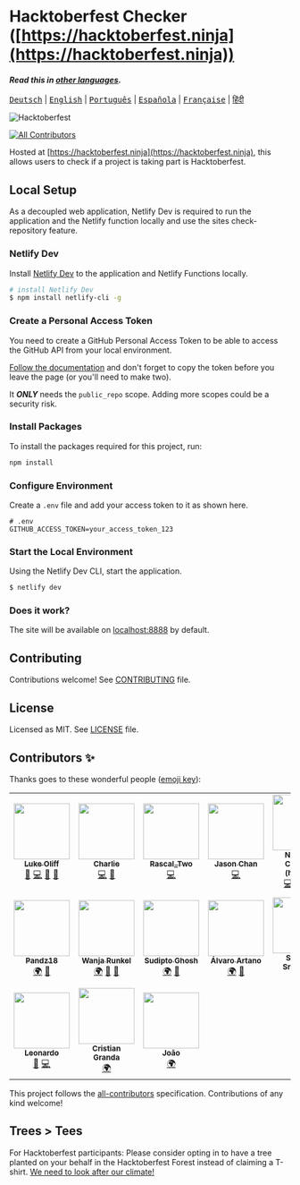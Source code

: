 # Hacktoberfest Checker ([https://hacktoberfest.ninja](https://hacktoberfest.ninja))

#### _Read this in [other languages](TRANSLATIONS.md)._

<kbd>[Deutsch](./.github/lang/README.de.md)</kbd> | 
<kbd>[English](./README.es.md)</kbd> | 
<kbd>[Português](./.github/lang/README.pt.md)</kbd> | 
<kbd>[Española](./.github/lang/README.es.md)</kbd> | 
<kbd>[Française](./.github/lang/README.fr.md)</kbd> | 
<kbd>[हिंदी](./.github/lang/README.hi.md)</kbd>

![Hacktoberfest](./assets/images/Logo%20Sponsors%20Light.svg)

<!-- ALL-CONTRIBUTORS-BADGE:START - Do not remove or modify this section -->
[![All Contributors](https://img.shields.io/badge/all_contributors-17-orange.svg?style=flat-square)](#contributors-)
<!-- ALL-CONTRIBUTORS-BADGE:END -->

Hosted at [https://hacktoberfest.ninja](https://hacktoberfest.ninja), this allows users to check if a project is taking part is Hacktoberfest.

## Local Setup

As a decoupled web application, Netlify Dev is required to run the application and the Netlify function locally and use the sites check-repository feature.

### Netlify Dev

Install [Netlify Dev](https://www.netlify.com/products/dev/#how-it-works) to the application and Netlify Functions locally.

```bash
# install Netlify Dev
$ npm install netlify-cli -g
```

### Create a Personal Access Token

You need to create a GitHub Personal Access Token to be able to access the GitHub API from your local environment.

[Follow the documentation](https://docs.github.com/en/free-pro-team@latest/github/authenticating-to-github/creating-a-personal-access-token) and don't forget to copy the token before you leave the page (or you'll need to make two).

It ***ONLY*** needs the `public_repo` scope. Adding more scopes could be a security risk.

### Install Packages

To install the packages required for this project, run:

```bash
npm install
```

### Configure Environment

Create a `.env` file and add your access token to it as shown here.

```env
# .env
GITHUB_ACCESS_TOKEN=your_access_token_123
```

### Start the Local Environment

Using the Netlify Dev CLI, start the application.

```bash
$ netlify dev
```

### Does it work?

The site will be available on [localhost:8888](http://localhost:8888) by default.

## Contributing

Contributions welcome! See [CONTRIBUTING](./CONTRIBUTING.md) file.

## License

Licensed as MIT. See [LICENSE](./LICENSE) file.

## Contributors ✨

Thanks goes to these wonderful people ([emoji key](https://allcontributors.org/docs/en/emoji-key)):

<!-- ALL-CONTRIBUTORS-LIST:START - Do not remove or modify this section -->
<!-- prettier-ignore-start -->
<!-- markdownlint-disable -->
<table>
  <tr>
    <td align="center"><a href="https://twitter.com/lukeocodes"><img src="https://avatars0.githubusercontent.com/u/956290?v=4" width="100px;" alt=""/><br /><sub><b>Luke Oliff</b></sub></a><br /><a href="#ideas-lukeocodes" title="Ideas, Planning, & Feedback">🤔</a> <a href="https://github.com/lukeocodes/hacktoberfest-checker/commits?author=lukeocodes" title="Code">💻</a> <a href="https://github.com/lukeocodes/hacktoberfest-checker/commits?author=lukeocodes" title="Documentation">📖</a> <a href="#design-lukeocodes" title="Design">🎨</a></td>
    <td align="center"><a href="https://charlie.fyi"><img src="https://avatars0.githubusercontent.com/u/655807?v=4" width="100px;" alt=""/><br /><sub><b>Charlie</b></sub></a><br /><a href="https://github.com/lukeocodes/hacktoberfest-checker/commits?author=charj" title="Code">💻</a> <a href="https://github.com/lukeocodes/hacktoberfest-checker/issues?q=author%3Acharj" title="Bug reports">🐛</a></td>
    <td align="center"><a href="https://github.com/RascalTwo"><img src="https://avatars0.githubusercontent.com/u/9403665?v=4" width="100px;" alt=""/><br /><sub><b>Rascal_Two</b></sub></a><br /><a href="https://github.com/lukeocodes/hacktoberfest-checker/commits?author=RascalTwo" title="Code">💻</a></td>
    <td align="center"><a href="https://www.linkedin.com/in/jason-chan-44b828190"><img src="https://avatars3.githubusercontent.com/u/46631787?v=4" width="100px;" alt=""/><br /><sub><b>Jason Chan</b></sub></a><br /><a href="https://github.com/lukeocodes/hacktoberfest-checker/commits?author=Jchann24" title="Code">💻</a></td>
    <td align="center"><a href="http://www.nhcarrigan.com"><img src="https://avatars1.githubusercontent.com/u/63889819?v=4" width="100px;" alt=""/><br /><sub><b>Nicholas Carrigan (he/him)</b></sub></a><br /><a href="https://github.com/lukeocodes/hacktoberfest-checker/commits?author=nhcarrigan" title="Code">💻</a> <a href="https://github.com/lukeocodes/hacktoberfest-checker/issues?q=author%3Anhcarrigan" title="Bug reports">🐛</a> <a href="#ideas-nhcarrigan" title="Ideas, Planning, & Feedback">🤔</a> <a href="https://github.com/lukeocodes/hacktoberfest-checker/commits?author=nhcarrigan" title="Documentation">📖</a></td>
    <td align="center"><a href="https://github.com/GregHolmes"><img src="https://avatars0.githubusercontent.com/u/2411269?v=4" width="100px;" alt=""/><br /><sub><b>Greg Holmes</b></sub></a><br /><a href="https://github.com/lukeocodes/hacktoberfest-checker/commits?author=GregHolmes" title="Documentation">📖</a></td>
    <td align="center"><a href="https://alhassan.best"><img src="https://avatars2.githubusercontent.com/u/23234466?v=4" width="100px;" alt=""/><br /><sub><b>Alhassan</b></sub></a><br /><a href="https://github.com/lukeocodes/hacktoberfest-checker/commits?author=alhassanv" title="Code">💻</a></td>
  </tr>
  <tr>
    <td align="center"><a href="https://github.com/Pandz18"><img src="https://avatars1.githubusercontent.com/u/58665834?v=4" width="100px;" alt=""/><br /><sub><b>Pandz18</b></sub></a><br /><a href="#translation-Pandz18" title="Translation">🌍</a> <a href="https://github.com/lukeocodes/hacktoberfest-checker/commits?author=Pandz18" title="Documentation">📖</a></td>
    <td align="center"><a href="http://www.wanjarunkel.de"><img src="https://avatars2.githubusercontent.com/u/29057144?v=4" width="100px;" alt=""/><br /><sub><b>Wanja Runkel</b></sub></a><br /><a href="#translation-wrunkel" title="Translation">🌍</a> <a href="https://github.com/lukeocodes/hacktoberfest-checker/commits?author=wrunkel" title="Documentation">📖</a> <a href="https://github.com/lukeocodes/hacktoberfest-checker/issues?q=author%3Awrunkel" title="Bug reports">🐛</a></td>
    <td align="center"><a href="https://sudipto.ghosh.pro"><img src="https://avatars3.githubusercontent.com/u/11232940?v=4" width="100px;" alt=""/><br /><sub><b>Sudipto Ghosh</b></sub></a><br /><a href="#translation-sudiptog81" title="Translation">🌍</a> <a href="https://github.com/lukeocodes/hacktoberfest-checker/commits?author=sudiptog81" title="Documentation">📖</a></td>
    <td align="center"><a href="https://alvaro.codes"><img src="https://avatars1.githubusercontent.com/u/28715114?v=4" width="100px;" alt=""/><br /><sub><b>Álvaro Artano</b></sub></a><br /><a href="#translation-alvaroartano" title="Translation">🌍</a> <a href="https://github.com/lukeocodes/hacktoberfest-checker/commits?author=alvaroartano" title="Documentation">📖</a></td>
    <td align="center"><a href="http://bedav.org"><img src="https://avatars2.githubusercontent.com/u/46835608?v=4" width="100px;" alt=""/><br /><sub><b>Shreyas Sreenivas</b></sub></a><br /><a href="https://github.com/lukeocodes/hacktoberfest-checker/issues?q=author%3Ashreyas44" title="Bug reports">🐛</a></td>
    <td align="center"><a href="https://mananchawla.ml"><img src="https://avatars3.githubusercontent.com/u/42414965?v=4" width="100px;" alt=""/><br /><sub><b>Manan Chawla</b></sub></a><br /><a href="https://github.com/lukeocodes/hacktoberfest-checker/issues?q=author%3Amananchawla2005" title="Bug reports">🐛</a> <a href="#design-mananchawla2005" title="Design">🎨</a></td>
    <td align="center"><a href="https://github.com/gregorygregio"><img src="https://avatars2.githubusercontent.com/u/16940557?v=4" width="100px;" alt=""/><br /><sub><b>Gregory Gregio</b></sub></a><br /><a href="https://github.com/lukeocodes/hacktoberfest-checker/commits?author=gregorygregio" title="Code">💻</a></td>
  </tr>
  <tr>
    <td align="center"><a href="https://leobia.github.io/"><img src="https://avatars2.githubusercontent.com/u/26444579?v=4" width="100px;" alt=""/><br /><sub><b>Leonardo</b></sub></a><br /><a href="https://github.com/lukeocodes/hacktoberfest-checker/issues?q=author%3Aleobia" title="Bug reports">🐛</a> <a href="https://github.com/lukeocodes/hacktoberfest-checker/commits?author=leobia" title="Code">💻</a></td>
    <td align="center"><a href="https://cristianbgp.com"><img src="https://avatars0.githubusercontent.com/u/8507974?v=4" width="100px;" alt=""/><br /><sub><b>Cristian Granda</b></sub></a><br /><a href="#translation-cristianbgp" title="Translation">🌍</a></td>
    <td align="center"><a href="https://github.com/saxocat"><img src="https://avatars3.githubusercontent.com/u/73019845?v=4" width="100px;" alt=""/><br /><sub><b>João</b></sub></a><br /><a href="#translation-saxocat" title="Translation">🌍</a></td>
  </tr>
</table>

<!-- markdownlint-enable -->
<!-- prettier-ignore-end -->
<!-- ALL-CONTRIBUTORS-LIST:END -->

This project follows the [all-contributors](https://github.com/all-contributors/all-contributors) specification. Contributions of any kind welcome!

## Trees > Tees

For Hacktoberfest participants: Please consider opting in to have a tree planted on your behalf in the Hacktoberfest Forest instead of claiming a T-shirt. [We need to look after our climate!](https://www.wwf.org.uk/updates/david-attenborough-life-our-planet)
